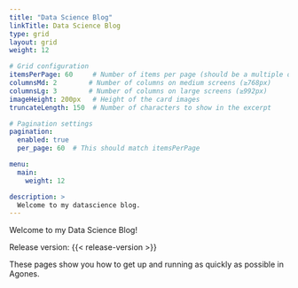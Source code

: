 ```yaml
---
title: "Data Science Blog"
linkTitle: Data Science Blog
type: grid
layout: grid
weight: 12

# Grid configuration
itemsPerPage: 60     # Number of items per page (should be a multiple of columnsLg for even rows)
columnsMd: 2        # Number of columns on medium screens (≥768px)
columnsLg: 3        # Number of columns on large screens (≥992px)
imageHeight: 200px   # Height of the card images
truncateLength: 150  # Number of characters to show in the excerpt

# Pagination settings
pagination:
  enabled: true
  per_page: 60  # This should match itemsPerPage

menu:
  main:
    weight: 12

description: >
  Welcome to my datascience blog.
---
```


Welcome to my Data Science Blog!

Release version: {{< release-version >}}

These pages show you how to get up and running as quickly as possible in Agones.

